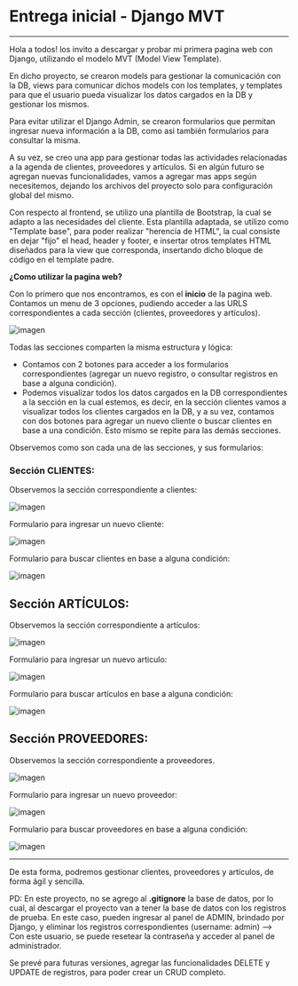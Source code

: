
# Entrega inicial - Django MVT
---

Hola a todos! los invito a descargar y probar mi primera pagina web con Django, utilizando el modelo MVT (Model View Template).

En dicho proyecto, se crearon models para gestionar la comunicación con la DB, views para comunicar dichos models con los templates, y templates para que el usuario pueda visualizar los datos cargados en la DB y gestionar los mismos.

Para evitar utilizar el Django Admin, se crearon formularios que permitan ingresar nueva información a la DB, como asi también formularios para consultar la misma.

A su vez, se creo una app para gestionar todas las actividades relacionadas a la agenda de clientes, proveedores y artículos. Si en algún futuro se agregan nuevas funcionalidades, vamos a agregar mas apps según necesitemos, dejando los archivos del proyecto solo para configuración global del mismo.

Con respecto al frontend, se utilizo una plantilla de Bootstrap, la cual se adapto a las necesidades del cliente. Esta plantilla adaptada, se utilizo como "Template base", para poder realizar "herencia de HTML", la cual consiste en dejar "fijo" el head, header y footer, e insertar otros templates HTML diseñados para la view que corresponda, insertando dicho bloque de código en el template padre.

**¿Como utilizar la pagina web?**

Con lo primero que nos encontramos, es con el **inicio** de la pagina web.  
Contamos un menu de 3 opciones, pudiendo acceder a las URLS correspondientes a cada sección (clientes, proveedores y artículos).

![imagen](https://raw.githubusercontent.com/matilorenzatti/Django-MVT-Coder/main/app_agenda/static/app_agenda/assets/img/inicio.png)

Todas las secciones comparten la misma estructura y lógica:

- Contamos con 2 botones para acceder a los formularios correspondientes (agregar un nuevo registro, o consultar registros en base a alguna condición).
- Podemos visualizar todos los datos cargados en la DB correspondientes a la sección en la cual estemos, es decir, en la sección clientes vamos a visualizar todos los clientes cargados en la DB, y a su vez, contamos con dos botones para agregar un nuevo cliente o buscar clientes en base a una condición. Esto mismo se repite para las demás secciones.

Observemos como son cada una de las secciones, y sus formularios:

### Sección CLIENTES:

Observemos la sección correspondiente a clientes:

![imagen](https://raw.githubusercontent.com/matilorenzatti/Django-MVT-Coder/main/app_agenda/static/app_agenda/assets/img/clientes%201.png)

Formulario para ingresar un nuevo cliente:

![imagen](https://raw.githubusercontent.com/matilorenzatti/Django-MVT-Coder/main/app_agenda/static/app_agenda/assets/img/clientes%202.png)

Formulario para buscar clientes en base a alguna condición:

![imagen](https://raw.githubusercontent.com/matilorenzatti/Django-MVT-Coder/main/app_agenda/static/app_agenda/assets/img/clientes%203.png)


## Sección ARTÍCULOS:

Observemos la sección correspondiente a artículos:

![imagen](https://raw.githubusercontent.com/matilorenzatti/Django-MVT-Coder/main/app_agenda/static/app_agenda/assets/img/articulos%201.png)

Formulario para ingresar un nuevo articulo:

![imagen](https://raw.githubusercontent.com/matilorenzatti/Django-MVT-Coder/main/app_agenda/static/app_agenda/assets/img/articulos%202.png)

Formulario para buscar artículos en base a alguna condición:

![imagen](https://raw.githubusercontent.com/matilorenzatti/Django-MVT-Coder/main/app_agenda/static/app_agenda/assets/img/articulos%203.png)

## Sección PROVEEDORES:

Observemos la sección correspondiente a proveedores.

![imagen](https://raw.githubusercontent.com/matilorenzatti/Django-MVT-Coder/main/app_agenda/static/app_agenda/assets/img/provee_2.png)

Formulario para ingresar un nuevo proveedor:

![imagen](https://raw.githubusercontent.com/matilorenzatti/Django-MVT-Coder/main/app_agenda/static/app_agenda/assets/img/provee_1.png)

Formulario para buscar proveedores en base a alguna condición:

![imagen](https://raw.githubusercontent.com/matilorenzatti/Django-MVT-Coder/main/app_agenda/static/app_agenda/assets/img/provee_3.png)

---

De esta forma, podremos gestionar clientes, proveedores y artículos, de forma ágil y sencilla.

PD: En este proyecto, no se agrego al **.gitignore** la base de datos, por lo cual, al descargar el proyecto van a tener la base de datos con los registros de prueba. En este caso, pueden ingresar al panel de ADMIN, brindado por Django, y eliminar los registros correspondientes (username: admin) --> Con este usuario, se puede resetear la contraseña y acceder al panel de administrador.

Se prevé para futuras versiones, agregar las funcionalidades DELETE y UPDATE de registros, para poder crear un CRUD completo.


